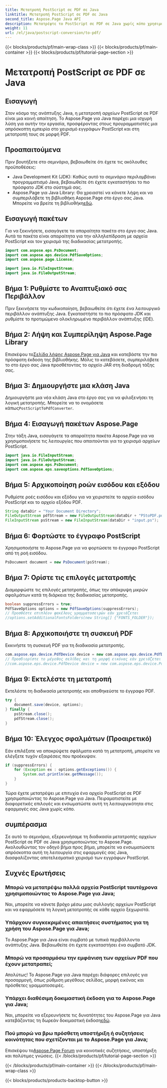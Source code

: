 ```yaml
---
title: Μετατροπή PostScript σε PDF σε Java
linktitle: Μετατροπή PostScript σε PDF σε Java
second_title: Aspose.Page Java API
description: Μετατρέψτε το PostScript σε PDF σε Java χωρίς κόπο χρησιμοποιώντας το Aspose.Page. Ακολουθήστε τον βήμα προς βήμα οδηγό μας για απρόσκοπτη ενσωμάτωση. Κάντε λήψη του Aspose.Page τώρα!
weight: 11
url: /el/java/postscript-conversion/to-pdf/
---
```


{{< blocks/products/pf/main-wrap-class >}}
{{< blocks/products/pf/main-container >}}
{{< blocks/products/pf/tutorial-page-section >}}

# Μετατροπή PostScript σε PDF σε Java

## Εισαγωγή
Στον κόσμο της ανάπτυξης Java, η μετατροπή αρχείων PostScript σε PDF είναι μια κοινή απαίτηση. Το Aspose.Page για Java παρέχει μια ισχυρή λύση για αυτήν την εργασία, προσφέροντας στους προγραμματιστές μια απρόσκοπτη εμπειρία στο χειρισμό εγγράφων PostScript και στη μετατροπή τους σε μορφή PDF.
## Προαπαιτούμενα
Πριν βουτήξετε στο σεμινάριο, βεβαιωθείτε ότι έχετε τις ακόλουθες προϋποθέσεις:
- Java Development Kit (JDK): Καθώς αυτό το σεμινάριο περιλαμβάνει προγραμματισμό Java, βεβαιωθείτε ότι έχετε εγκαταστήσει το πιο πρόσφατο JDK στο σύστημά σας.
-  Aspose.Page για Java Library: Θα χρειαστεί να κάνετε λήψη και να συμπεριλάβετε τη βιβλιοθήκη Aspose.Page στο έργο σας Java. Μπορείτε να βρείτε τη βιβλιοθήκη[εδώ](https://releases.aspose.com/page/java/).
## Εισαγωγή πακέτων
Για να ξεκινήσετε, εισαγάγετε τα απαραίτητα πακέτα στο έργο σας Java. Αυτά τα πακέτα είναι απαραίτητα για την αλληλεπίδραση με αρχεία PostScript και τον χειρισμό της διαδικασίας μετατροπής.
```java
import com.aspose.eps.PsDocument;
import com.aspose.eps.device.PdfSaveOptions;
import com.aspose.page.License;

import java.io.FileInputStream;
import java.io.FileOutputStream;
```
## Βήμα 1: Ρυθμίστε το Αναπτυξιακό σας Περιβάλλον
Πριν ξεκινήσετε την κωδικοποίηση, βεβαιωθείτε ότι έχετε ένα λειτουργικό περιβάλλον ανάπτυξης Java. Εγκαταστήστε το πιο πρόσφατο JDK και ρυθμίστε το προτιμώμενο ολοκληρωμένο περιβάλλον ανάπτυξης (IDE).
## Βήμα 2: Λήψη και Συμπερίληψη Aspose.Page Library
 Επισκέψου το[Σελίδα λήψης Aspose.Page για Java](https://releases.aspose.com/page/java/) και κατεβάστε την πιο πρόσφατη έκδοση της βιβλιοθήκης. Μόλις το κατεβάσετε, συμπεριλάβετε το στο έργο σας Java προσθέτοντας το αρχείο JAR στη διαδρομή τάξης σας.
## Βήμα 3: Δημιουργήστε μια κλάση Java
 Δημιουργήστε μια νέα κλάση Java στο έργο σας για να φιλοξενήσει τη λογική μετατροπής. Μπορείτε να το ονομάσετε κάπως`PostScriptToPdfConverter`.
## Βήμα 4: Εισαγωγή πακέτων Aspose.Page
Στην τάξη Java, εισαγάγετε τα απαραίτητα πακέτα Aspose.Page για να χρησιμοποιήσετε τις λειτουργίες που απαιτούνται για το χειρισμό αρχείων PostScript.
```java
import java.io.FileInputStream;
import java.io.FileOutputStream;
import com.aspose.eps.PsDocument;
import com.aspose.eps.saveoptions.PdfSaveOptions;
```
## Βήμα 5: Αρχικοποίηση ροών εισόδου και εξόδου
Ρυθμίστε ροές εισόδου και εξόδου για να χειριστείτε το αρχείο εισόδου PostScript και το αρχείο εξόδου PDF.
```java
String dataDir = "Your Document Directory";
FileOutputStream pdfStream = new FileOutputStream(dataDir + "PStoPDF.pdf");
FileInputStream psStream = new FileInputStream(dataDir + "input.ps");
```
## Βήμα 6: Φορτώστε το έγγραφο PostScript
Χρησιμοποιήστε το Aspose.Page για να φορτώσετε το έγγραφο PostScript από τη ροή εισόδου.
```java
PsDocument document = new PsDocument(psStream);
```
## Βήμα 7: Ορίστε τις επιλογές μετατροπής
Διαμορφώστε τις επιλογές μετατροπής, όπως την απόκρυψη μικρών σφαλμάτων κατά τη διάρκεια της διαδικασίας μετατροπής.
```java
boolean suppressErrors = true;
PdfSaveOptions options = new PdfSaveOptions(suppressErrors);
// Προσθέστε επιπλέον φακέλους γραμματοσειρών εάν χρειάζεται
//options.setAdditionalFontsFolders(new String[] {"FONTS_FOLDER"});
```
## Βήμα 8: Αρχικοποιήστε τη συσκευή PDF
Εκκινήστε τη συσκευή PDF για τη διαδικασία μετατροπής.
```java
com.aspose.eps.device.PdfDevice device = new com.aspose.eps.device.PdfDevice(pdfStream);
// Προσδιορίστε το μέγεθος σελίδας και τη μορφή εικόνας εάν χρειάζεται
//com.aspose.eps.device.PdfDevice device = new com.aspose.eps.device.PdfDevice(pdfStream, new Dimension(595, 842));
```
## Βήμα 9: Εκτελέστε τη μετατροπή
Εκτελέστε τη διαδικασία μετατροπής και αποθηκεύστε το έγγραφο PDF.
```java
try {
    document.save(device, options);
} finally {
    psStream.close();
    pdfStream.close();
}
```
## Βήμα 10: Έλεγχος σφαλμάτων (Προαιρετικό)
Εάν επιλέξατε να αποκρύψετε σφάλματα κατά τη μετατροπή, μπορείτε να ελέγξετε τυχόν εξαιρέσεις που προέκυψαν.
```java
if (suppressErrors) {
    for (Exception ex : options.getExceptions()) {
        System.out.println(ex.getMessage());
    }
}
```
Τώρα έχετε μετατρέψει με επιτυχία ένα αρχείο PostScript σε PDF χρησιμοποιώντας το Aspose.Page για Java. Πειραματιστείτε με διαφορετικές επιλογές και ενσωματώστε αυτή τη λειτουργικότητα στις εφαρμογές σας Java χωρίς κόπο.
## συμπέρασμα
Σε αυτό το σεμινάριο, εξερευνήσαμε τη διαδικασία μετατροπής αρχείων PostScript σε PDF σε Java χρησιμοποιώντας το Aspose.Page. Ακολουθώντας τον οδηγό βήμα προς βήμα, μπορείτε να ενσωματώσετε απρόσκοπτα αυτή τη λειτουργία στις εφαρμογές σας Java, διασφαλίζοντας αποτελεσματικό χειρισμό των εγγράφων PostScript.

## Συχνές Ερωτήσεις
### Μπορώ να μετατρέψω πολλά αρχεία PostScript ταυτόχρονα χρησιμοποιώντας το Aspose.Page για Java;
Ναι, μπορείτε να κάνετε βρόχο μέσω μιας συλλογής αρχείων PostScript και να εφαρμόσετε τη λογική μετατροπής σε κάθε αρχείο ξεχωριστά.
### Υπάρχουν συγκεκριμένες απαιτήσεις συστήματος για τη χρήση του Aspose.Page για Java;
Το Aspose.Page για Java είναι συμβατό με τυπικά περιβάλλοντα ανάπτυξης Java. Βεβαιωθείτε ότι έχετε εγκαταστήσει ένα συμβατό JDK.
### Μπορώ να προσαρμόσω την εμφάνιση των αρχείων PDF που έχουν μετατραπεί;
Απολύτως! Το Aspose.Page για Java παρέχει διάφορες επιλογές για προσαρμογή, όπως ρύθμιση μεγέθους σελίδας, μορφή εικόνας και πρόσθετες γραμματοσειρές.
### Υπάρχει διαθέσιμη δοκιμαστική έκδοση για το Aspose.Page για Java;
 Ναι, μπορείτε να εξερευνήσετε τις δυνατότητες του Aspose.Page για Java κατεβάζοντας τη δωρεάν δοκιμαστική έκδοση[εδώ](https://releases.aspose.com/).
### Πού μπορώ να βρω πρόσθετη υποστήριξη ή συζητήσεις κοινότητας που σχετίζονται με το Aspose.Page για Java;
 Επισκέψου το[Aspose.Page Forum](https://forum.aspose.com/c/page/39) για κοινοτικές συζητήσεις, υποστήριξη και πολύτιμες γνώσεις.
{{< /blocks/products/pf/tutorial-page-section >}}

{{< /blocks/products/pf/main-container >}}
{{< /blocks/products/pf/main-wrap-class >}}

{{< blocks/products/products-backtop-button >}}
